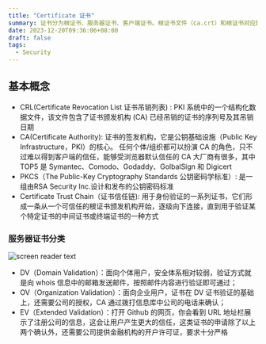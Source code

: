 ```yaml
---
title: "Certificate 证书"
summary: 证书分为根证书、服务器证书、客户端证书。根证书文件（ca.crt）和根证书对应的私钥文件（ca.key）由 CA（证书授权中心，国际认可）生成和保管。那么服务器如何获得证书呢？向 CA 申请！
date: 2023-12-20T09:36:06+08:00
draft: false
tags:
  - Security
---
```



## 基本概念

- CRL(Certificate Revocation List 证书吊销列表) : PKI 系统中的一个结构化数据文件，该文件包含了证书颁发机构 (CA) 已经吊销的证书的序列号及其吊销日期
- CA(Certificate Authority): 证书的签发机构，它是公钥基础设施（Public Key Infrastructure，PKI）的核心。
  任何个体/组织都可以扮演 CA 的角色，只不过难以得到客户端的信任，能够受浏览器默认信任的 CA 大厂商有很多，其中 TOP5 是 Symantec、Comodo、Godaddy、GolbalSign 和 Digicert
- PKCS（The Public-Key Cryptography Standards 公钥密码学标准）: 是一组由RSA Security Inc.设计和发布的公钥密码标准
- Certificate Trust Chain（证书信任链): 用于身份验证的一系列证书，它们形成一条从一个可信任的根证书颁发机构开始，逐级向下连接，直到用于验证某个特定证书的中间证书或终端证书的一种方式


### 服务器证书分类
![screen reader text](server_cer.png "服务器证书分类")

- DV（Domain Validation）：面向个体用户，安全体系相对较弱，验证方式就是向 whois 信息中的邮箱发送邮件，按照邮件内容进行验证即可通过；
- OV（Organization Validation）：面向企业用户，证书在 DV 证书验证的基础上，还需要公司的授权，CA 通过拨打信息库中公司的电话来确认；
- EV（Extended Validation）：打开 Github 的网页，你会看到 URL 地址栏展示了注册公司的信息，这会让用户产生更大的信任，这类证书的申请除了以上两个确认外，还需要公司提供金融机构的开户许可证，要求十分严格
